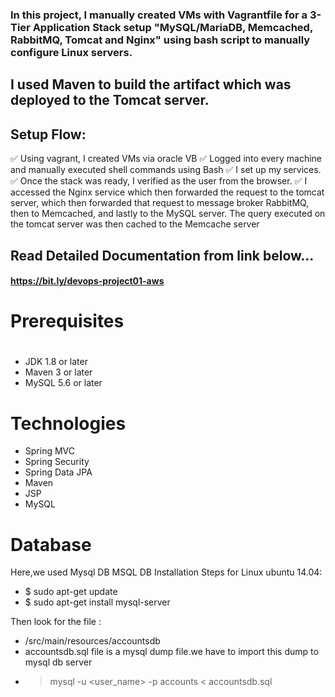 ### In this project, I manually created VMs with Vagrantfile for a 3-Tier Application Stack setup "MySQL/MariaDB, Memcached, RabbitMQ, Tomcat and Nginx" using bash script to manually configure Linux servers.

I used Maven to build the artifact which was deployed to the Tomcat server.
---------------------------------------------------------------------
## Setup Flow:
✅ Using vagrant, I created VMs via oracle VB
✅ Logged into every machine and manually executed shell commands using Bash
✅ I set up my services.
✅ Once the stack was ready, I verified as the user from the browser.
✅ I accessed the Nginx service which then forwarded the request to the tomcat server, which then forwarded that request to message broker RabbitMQ, then to Memcached, and lastly to the MySQL server. The query executed on the tomcat server was then cached to the Memcache server

## Read Detailed Documentation from link below...
#### https://bit.ly/devops-project01-aws


# Prerequisites
#
- JDK 1.8 or later
- Maven 3 or later
- MySQL 5.6 or later

# Technologies 
- Spring MVC
- Spring Security
- Spring Data JPA
- Maven
- JSP
- MySQL
# Database
Here,we used Mysql DB 
MSQL DB Installation Steps for Linux ubuntu 14.04:
- $ sudo apt-get update
- $ sudo apt-get install mysql-server

Then look for the file :
- /src/main/resources/accountsdb
- accountsdb.sql file is a mysql dump file.we have to import this dump to mysql db server
- > mysql -u <user_name> -p accounts < accountsdb.sql


